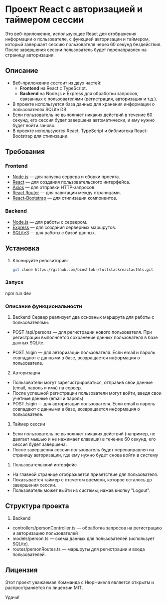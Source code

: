 # Проект React с авторизацией и таймером сессии

Это веб-приложение, использующее React для отображения информации о пользователе, с функцией авторизации и таймером, который завершает сессию пользователя через 60 секунд бездействия. После завершения сессии пользователь будет перенаправлен на страницу авторизации.

## Описание

- Веб-приложение состоит из двух частей:
  - **Frontend** на React с TypeScript.
  - **Backend** на Node.js и Express для обработки запросов, связанных с пользователями (регистрация, авторизация и т.д.).
- В проекте используется база данных для хранения информации о пользователях SQLite DB
- Если пользователь не выполняет никаких действий в течение 60 секунд, его сессия будет завершена автоматически, и ему нужно будет войти заново.
- В проекте используются React, TypeScript и библиотека React-Bootstrap для стилизации.

## Требования

### Frontend

- [Node.js](https://nodejs.org/) — для запуска сервера и сборки проекта.
- [React](https://reactjs.org/) — для создания пользовательского интерфейса.
- [Axios](https://axios-http.com/) — для отправки HTTP-запросов.
- [React Router](https://reactrouter.com/) — для навигации между страницами.
- [React-Bootstrap](https://react-bootstrap.github.io/) — для стилизации компонентов.

### Backend

- [Node.js](https://nodejs.org/) — для работы с сервером.
- [Express](https://expressjs.com/) — для создания серверных маршрутов.
- [SQLite3](https://www.sqlite.org/) — для работы с базой данных.

## Установка

1. Клонируйте репозиторий:

   ```bash
   git clone https://github.com/binshtokr/fullstackreactauthts.git

### Запуск

npm run dev

### Описание функциональности

1. Backend
Сервер реализует два основных маршрута для работы с пользователями:

- POST /api/persons — для регистрации нового пользователя. При регистрации выполняется сохранение данных пользователя в базе данных SQLite.
  
- POST /sigin — для авторизации пользователя. Если email и пароль совпадают с данными в базе, возвращается информация о пользователе.
  
2. Авторизация

- Пользователи могут зарегистрироваться, отправив свои данные (email, пароль и имя) на сервер.
- После успешной регистрации пользователи могут войти, введя свои учетные данные (email и пароль)
- POST /sigin — для авторизации пользователя. Если email и пароль совпадают с данными в базе, возвращается информация о пользователе.
  
3. Таймер сессии

- Если пользователь не выполняет никаких действий (например, не двигает мышью и не нажимает клавиши) в течение 60 секунд, его сессия будет завершена.
- После завершения сессии пользователь будет перенаправлен на страницу авторизации, где ему нужно будет снова войти в систему

1. Пользовательский интерфейс

- На главной странице отображается приветствие для пользователя.
- Показывается таймер с отсчетом времени, которое осталось до завершения сессии.
- Пользователь может выйти из системы, нажав кнопку "Logout".
  
## Структура проекта

1. Backend

- controllers/personController.ts — обработка запросов на регистрацию и авторизацию пользователей
- models/person.ts — схема данных для пользователей (использует SQLite).
- routes/personRoutes.ts — маршруты для регистрации и входа пользователей.

## Лицензия

Этот проект уважаемая Комманда с НюрНикеля является открытм и распространяется по лицензии MIT.

Удачи!
